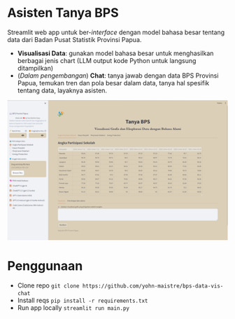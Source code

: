 # Asisten Tanya BPS
Streamlit web app untuk ber-*interface* dengan model bahasa besar tentang data dari Badan Pusat Statistik Provinsi Papua. 

* **Visualisasi Data**: gunakan model bahasa besar untuk menghasilkan berbagai jenis chart (LLM output kode Python untuk langsung ditampilkan)
* (*Dalam pengembangan*) **Chat**: tanya jawab dengan data BPS Provinsi Papua, temukan tren dan pola besar dalam data, tanya hal spesifik tentang data, layaknya asisten.

![Interface](./assets/home-ss.png)

# Penggunaan
* Clone repo `git clone https://github.com/yohn-maistre/bps-data-vis-chat`
* Install reqs `pip install -r requirements.txt`
* Run app locally `streamlit run main.py`

